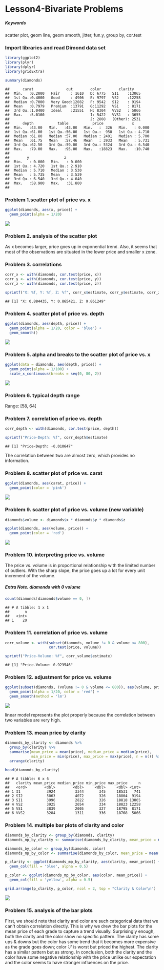 Lesson4-Bivariate Problems
================

##### Keywords

scatter plot, geom line, geom smooth, jitter, fun.y, group by, cor.test

### Import libraries and read Dimond data set

``` r
library(ggplot2)
library(plyr)
library(dplyr)
library(gridExtra)

summary(diamonds)
```

    ##      carat               cut        color        clarity     
    ##  Min.   :0.2000   Fair     : 1610   D: 6775   SI1    :13065  
    ##  1st Qu.:0.4000   Good     : 4906   E: 9797   VS2    :12258  
    ##  Median :0.7000   Very Good:12082   F: 9542   SI2    : 9194  
    ##  Mean   :0.7979   Premium  :13791   G:11292   VS1    : 8171  
    ##  3rd Qu.:1.0400   Ideal    :21551   H: 8304   VVS2   : 5066  
    ##  Max.   :5.0100                     I: 5422   VVS1   : 3655  
    ##                                     J: 2808   (Other): 2531  
    ##      depth           table           price             x         
    ##  Min.   :43.00   Min.   :43.00   Min.   :  326   Min.   : 0.000  
    ##  1st Qu.:61.00   1st Qu.:56.00   1st Qu.:  950   1st Qu.: 4.710  
    ##  Median :61.80   Median :57.00   Median : 2401   Median : 5.700  
    ##  Mean   :61.75   Mean   :57.46   Mean   : 3933   Mean   : 5.731  
    ##  3rd Qu.:62.50   3rd Qu.:59.00   3rd Qu.: 5324   3rd Qu.: 6.540  
    ##  Max.   :79.00   Max.   :95.00   Max.   :18823   Max.   :10.740  
    ##                                                                  
    ##        y                z         
    ##  Min.   : 0.000   Min.   : 0.000  
    ##  1st Qu.: 4.720   1st Qu.: 2.910  
    ##  Median : 5.710   Median : 3.530  
    ##  Mean   : 5.735   Mean   : 3.539  
    ##  3rd Qu.: 6.540   3rd Qu.: 4.040  
    ##  Max.   :58.900   Max.   :31.800  
    ## 

### Problem 1.scatter plot of price vs. x

``` r
ggplot(diamonds, aes(x, price)) +
  geom_point(alpha = 1/20)
```

![](lesson4_problems_files/figure-markdown_github/unnamed-chunk-2-1.png)

### Problem 2. analysis of the scatter plot

As x becomes larger, price goes up in exponential trend. Also, it seems that most of the observations are situated in the lower price and smaller x zone.

### Problem 3. correlations

``` r
corr_x <- with(diamonds, cor.test(price, x))
corr_y <- with(diamonds, cor.test(price, y))
corr_z <- with(diamonds, cor.test(price, z))

sprintf("X: %f, Y: %f, Z: %f", corr_x$estimate, corr_y$estimate, corr_z$estimate)
```

    ## [1] "X: 0.884435, Y: 0.865421, Z: 0.861249"

### Problem 4. scatter plot of price vs. depth

``` r
ggplot(diamonds, aes(depth, price)) +
  geom_point(alpha = 1/20, color = 'blue') +
  geom_smooth()
```

![](lesson4_problems_files/figure-markdown_github/unnamed-chunk-4-1.png)

### Problem 5. alpha and breaks to the scatter plot of price vs. x

``` r
ggplot(data = diamonds, aes(depth, price)) + 
  geom_point(alpha = 1/100) +
  scale_x_continuous(breaks = seq(0, 80, 2))
```

![](lesson4_problems_files/figure-markdown_github/unnamed-chunk-5-1.png)

### Problem 6. typical depth range

Range: \[58, 64\]

### Problem 7. correlation of price vs. depth

``` r
corr_depth <- with(diamonds, cor.test(price, depth))

sprintf("Price-Depth: %f", corr_depth$estimate)
```

    ## [1] "Price-Depth: -0.010647"

The correlation between two are almost zero, which provides no information.

### Problem 8. scatter plot of price vs. carat

``` r
ggplot(diamonds, aes(carat, price)) +
  geom_point(color = 'pink')
```

![](lesson4_problems_files/figure-markdown_github/unnamed-chunk-7-1.png)

### Problem 9. scatter plot of price vs. volume (new variable)

``` r
diamonds$volume <- diamonds$x * diamonds$y * diamonds$z

ggplot(diamonds, aes(volume, price)) +
  geom_point(color = 'red')
```

![](lesson4_problems_files/figure-markdown_github/unnamed-chunk-8-1.png)

### Problem 10. interpreting price vs. volume

The price vs. volume is in proportional relationship with the limited number of outliers. With the sharp slope, the price goes up a lot for every unit increment of the volume.

##### Extra Note. diamonds with 0 volume

``` r
count(diamonds[diamonds$volume == 0, ])
```

    ## # A tibble: 1 x 1
    ##       n
    ##   <int>
    ## 1    20

### Problem 11. correlation of price vs. volume

``` r
corr_volume <- with(subset(diamonds, volume != 0 & volume <= 800),
                    cor.test(price, volume))

sprintf("Price-Volume: %f", corr_volume$estimate)
```

    ## [1] "Price-Volume: 0.923546"

### Problem 12. adjustment for price vs. volume

``` r
ggplot(subset(diamonds, (volume != 0 & volume <= 800)), aes(volume, price)) +
  geom_point(alpha = 1/20, color = 'red') +
  geom_smooth(method = 'lm')
```

![](lesson4_problems_files/figure-markdown_github/unnamed-chunk-11-1.png)

linear model represents the plot properly because the correlation between two variables are very high.

### Problem 13. mean price by clarity

``` r
diamonds_by_clarity <- diamonds %>%
  group_by(clarity) %>%
  summarise(mean_price = mean(price), median_price = median(price),
            min_price = min(price), max_price = max(price), n = n()) %>%
  arrange(clarity)

head(diamonds_by_clarity)
```

    ## # A tibble: 6 x 6
    ##   clarity mean_price median_price min_price max_price     n
    ##   <ord>        <dbl>        <dbl>     <dbl>     <dbl> <int>
    ## 1 I1            3924         3344       345     18531   741
    ## 2 SI2           5063         4072       326     18804  9194
    ## 3 SI1           3996         2822       326     18818 13065
    ## 4 VS2           3925         2054       334     18823 12258
    ## 5 VS1           3839         2005       327     18795  8171
    ## 6 VVS2          3284         1311       336     18768  5066

### Problem 14. multiple bar plots of clarity and color

``` r
diamonds_by_clarity <- group_by(diamonds, clarity)
diamonds_mp_by_clarity <- summarise(diamonds_by_clarity, mean_price = mean(price))

diamonds_by_color <- group_by(diamonds, color)
diamonds_mp_by_color <- summarise(diamonds_by_color, mean_price = mean(price))

p_clarity <- ggplot(diamonds_mp_by_clarity, aes(clarity, mean_price)) +
  geom_col(fill = 'blue', alpha = 0.5)

p_color <- ggplot(diamonds_mp_by_color, aes(color, mean_price)) +
  geom_col(fill = 'yellow', alpha = 0.5)

grid.arrange(p_clarity, p_color, ncol = 2, top = "Clarity & Color\n")
```

![](lesson4_problems_files/figure-markdown_github/unnamed-chunk-13-1.png)

### Problem 15. analysis of the bar plots

First, we should note that clarity and color are such categorical data that we can't obtain correlation directly. This is why we drew the bar plots for the mean price of each grade to capture a trend visually. Surprisingly enough, both the clarity and the color show no specific pattern. The clarity has some ups & downs but the color has some trend that it becomes more expensive as the grade goes down; color 'J' is worst but priced the highest. The clarity has a similar pattern but as strong. In conclusion, both the clarity and the color have some negative relationship with the price unlike our expectation and the color seems to have stronger influences on the price.
